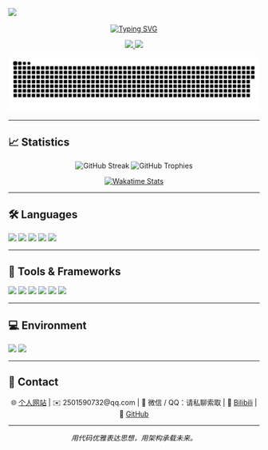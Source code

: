 ![](assets/Bottom_up.svg)

<p align="center">
  <a href="https://zpw.xyz/">
    <img src="https://readme-typing-svg.herokuapp.com?font=Consolas&weight=100&size=45&duration=4000&pause=4000&center=true&vCenter=true&multiline=true&width=420&height=70&lines=Zyan.github.io" alt="Typing SVG" />
  </a>
</p>

<p align="center">
  <a href="https://github.com/finally-zpw" title="GitHub" target="_blank">
    <img src="https://img.shields.io/badge/dynamic/json?url=https%3A%2F%2Fapi.spencerwoo.com%2Fsubstats%2F%3Fsource%3Dgithub%26queryKey%3Dzpw&query=%24.data.totalSubs&logo=github&label=GitHub%20Zyan&color=24292E" />
  </a>
  <a href="https://space.bilibili.com/381499834" title="Bilibili" target="_blank">
    <img src="https://img.shields.io/badge/dynamic/json?color=353940&labelColor=f27596&label=Bilibili&suffix=%20followers&query=%24.data.totalSubs&url=https%3A%2F%2Fapi.spencerwoo.com%2Fsubstats%2F%3Fsource%3Dbilibili%26queryKey%3D381499834&logo=Bilibili&logoColor=white" />
  </a>
</p>

<p align="center">
  <img src="https://raw.githubusercontent.com/sunMozi/sunMozi/main/dist/github-contribution-grid-snake.svg" alt="Contribution Snake" />
</p>

---

## 📈 **Statistics**

<p align="center">
  <img src="https://github-readme-streak-stats.herokuapp.com/?user=sunMozi&theme=tokyonight&hide_border=true&border_radius=10" alt="GitHub Streak" />
  <img src="https://github-profile-trophy.vercel.app/?username=sunMozi&theme=flat_square&row=1&no-frame=true&margin-w=15" alt="GitHub Trophies" />
</p>

<p align="center">
  <a href="https://wakatime.com">
    <img src="https://wakatime.com/share/@018cc973-d497-47e4-a997-70101da93bd8/243f3474-cae9-4d51-97b9-67f72dd0c2fd.png" alt="Wakatime Stats" />
  </a>
</p>

---

## 🛠 **Languages**

<img src="https://img.shields.io/badge/Java-007396?style=flat-square&logo=OpenJDK&logoColor=white" />
<img src="https://img.shields.io/badge/TypeScript-3178C6?style=flat-square&logo=TypeScript&logoColor=white" />
<img src="https://img.shields.io/badge/JavaScript-F7DF1E?style=flat-square&logo=JavaScript&logoColor=black" />
<img src="https://img.shields.io/badge/Python-3776AB?style=flat-square&logo=Python&logoColor=white" />
<img src="https://img.shields.io/badge/MySQL-4479A1?style=flat-square&logo=MySQL&logoColor=white" />

---

## 🧰 **Tools & Frameworks**

<img src="https://img.shields.io/badge/SpringBoot-6DB33F?style=flat-square&logo=SpringBoot&logoColor=white" />
<img src="https://img.shields.io/badge/Vue.js-4FC08D?style=flat-square&logo=Vue.js&logoColor=white" />
<img src="https://img.shields.io/badge/Node.js-339933?style=flat-square&logo=Node.js&logoColor=white" />
<img src="https://img.shields.io/badge/Docker-2496ED?style=flat-square&logo=Docker&logoColor=white" />
<img src="https://img.shields.io/badge/Git-F05032?style=flat-square&logo=Git&logoColor=white" />
<img src="https://img.shields.io/badge/Redis-DC382D?style=flat-square&logo=Redis&logoColor=white" />

---

## 💻 **Environment**

<img src="https://img.shields.io/badge/Windows-0078D6?style=flat-square&logo=Windows&logoColor=white" />
<img src="https://img.shields.io/badge/Ubuntu-E95420?style=flat-square&logo=Ubuntu&logoColor=white" />

---

## 🔗 **Contact**

<p align="center">
  🌐 <a href="https://mozi-ai.xyz/">个人网站</a> |
  ✉️ 2501590732@qq.com |
  💬 微信 / QQ：请私聊索取 |
  📌 <a href="https://space.bilibili.com/435935365">Bilibili</a> |
  📌 <a href="https://github.com/finally-zpw">GitHub</a>
</p>

---

<p align="center"><em>用代码优雅表达思想，用架构承载未来。</em></p>
